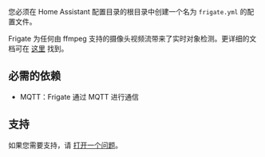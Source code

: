 您必须在 Home Assistant 配置目录的根目录中创建一个名为 `frigate.yml` 的配置文件。

Frigate 为任何由 ffmpeg 支持的摄像头视频流带来了实时对象检测。更详细的文档可在 [这里](https://docs.frigate.video) 找到。

## 必需的依赖

- MQTT：Frigate 通过 MQTT 进行通信

## 支持

如果您需要支持，请 [打开一个问题](https://github.com/blakeblackshear/frigate/issues/new/choose)。